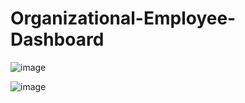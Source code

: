 # Organizational-Employee-Dashboard

![image](https://github.com/Vetri2509/Organizational-Employee-Dashboard/assets/163424219/d30ed2db-2acc-47f3-981a-e90330af90dc)



![image](https://github.com/Vetri2509/Organizational-Employee-Dashboard/assets/163424219/89b0bece-e2ab-496a-8337-32daf60073bc)


